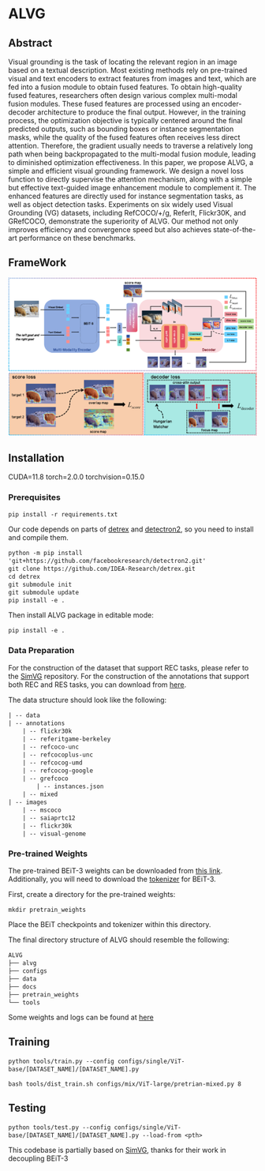 # ALVG


## Abstract
Visual grounding is the task of locating the relevant region in an image based on a textual description. Most existing methods rely on pre-trained visual and text encoders to extract features from images and text, which are fed into a fusion module to obtain fused features. To obtain high-quality fused features, researchers often design various complex multi-modal fusion modules. These fused features are processed using an encoder-decoder architecture to produce the final output. However, in the training process, the optimization objective is typically centered around the final predicted outputs, such as bounding boxes or instance segmentation masks, while the quality of the fused features often receives less direct attention. Therefore, the gradient usually needs to traverse a relatively long path when being backpropagated to the multi-modal fusion module, leading to diminished optimization effectiveness. In this paper, we propose ALVG, a simple and efficient visual grounding framework. We design a novel loss function to directly supervise the attention mechanism, along with a simple but effective text-guided image enhancement module to complement it. The enhanced features are directly used for instance segmentation tasks, as well as object detection tasks. Experiments on six widely used Visual Grounding (VG) datasets, including RefCOCO/+/g, ReferIt, Flickr30K, and GRefCOCO, demonstrate the superiority of ALVG. Our method not only improves efficiency and convergence speed but also achieves state-of-the-art performance on these benchmarks.



## FrameWork


<!-- ![motivation](./docs/motivation.pdf)   -->
![](./docs/framework.png)  



## Installation
CUDA=11.8
torch=2.0.0
torchvision=0.15.0

### Prerequisites

```
pip install -r requirements.txt
```
Our code depends on parts of [detrex](https://detrex.readthedocs.io/en/latest/tutorials/Installation.html) and [detectron2](https://github.com/facebookresearch/detectron2), so you need to install and compile them.
```
python -m pip install 'git+https://github.com/facebookresearch/detectron2.git'
git clone https://github.com/IDEA-Research/detrex.git
cd detrex
git submodule init
git submodule update
pip install -e .
```
Then install ALVG package in editable mode:
```
pip install -e .
```

### Data Preparation

For the construction of the dataset that support REC tasks, please refer to the [SimVG](https://github.com/Dmmm1997/SimVG) repository. For the construction of the annotations that support both REC and RES tasks, you can download from [here](https://drive.google.com/drive/folders/10oOBLqfuWLwbnv7W9S0TMAdFHK7rhS_4?usp=drive_link). 


The data structure should look like the following:
```
| -- data
| -- annotations
    | -- flickr30k
    | -- referitgame-berkeley
    | -- refcoco-unc
    | -- refcocoplus-unc
    | -- refcocog-umd
    | -- refcocog-google
    | -- grefcoco
        | -- instances.json
    | -- mixed
| -- images
    | -- mscoco
    | -- saiaprtc12
    | -- flickr30k
    | -- visual-genome
```

### Pre-trained Weights

The pre-trained BEiT-3 weights can be downloaded from [this link](https://github.com/microsoft/unilm/blob/master/beit3/README.md#download-checkpoints). Additionally, you will need to download the [tokenizer](https://github.com/microsoft/unilm/blob/master/beit3/README.md#text-tokenizer) for BEiT-3.

First, create a directory for the pre-trained weights:

```
mkdir pretrain_weights
```
Place the BEiT checkpoints and tokenizer within this directory.

The final directory structure of ALVG should resemble the following:
```
ALVG
├── alvg
├── configs
├── data
├── docs
├── pretrain_weights
└── tools
```

Some weights and logs can be found at [here](https://drive.google.com/drive/folders/10bfDe7lB_E45URAblvyKyxPBnhsK1Pus?usp=drive_link)

## Training
```
python tools/train.py --config configs/single/ViT-base/[DATASET_NAME]/[DATASET_NAME].py
```
```
bash tools/dist_train.sh configs/mix/ViT-large/pretrian-mixed.py 8
```

## Testing
```
python tools/test.py --config configs/single/ViT-base/[DATASET_NAME]/[DATASET_NAME].py --load-from <pth>
```

This codebase is partially based on [SimVG](https://github.com/Dmmm1997/SimVG), thanks for their work in decoupling BEiT-3

